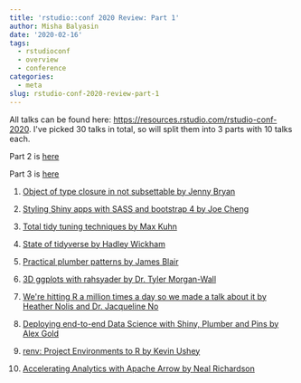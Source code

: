 ```yaml
---
title: 'rstudio::conf 2020 Review: Part 1'
author: Misha Balyasin
date: '2020-02-16'
tags:
  - rstudioconf
  - overview
  - conference
categories:
  - meta
slug: rstudio-conf-2020-review-part-1
---
```


All talks can be found here: https://resources.rstudio.com/rstudio-conf-2020. I've picked 30 talks in total, so will split them into 3 parts with 10 talks each.

Part 2 is [here]()

Part 3 is [here]()

1. [Object of type closure in not subsettable by Jenny Bryan](https://resources.rstudio.com/rstudio-conf-2020/object-of-type-closure-is-not-subsettable-jenny-bryan)

2. [Styling Shiny apps with SASS and bootstrap 4 by Joe Cheng](https://resources.rstudio.com/rstudio-conf-2020/styling-shiny-apps-with-sass-and-bootstrap-4-joe-cheng)

3. [Total tidy tuning techniques by Max Kuhn](https://resources.rstudio.com/rstudio-conf-2020/total-tidy-tuning-techniques-max-kuhn)

4. [State of tidyverse by Hadley Wickham](https://resources.rstudio.com/rstudio-conf-2020/state-of-the-tidyverse-hadley-wickham)

5. [Practical plumber patterns by James Blair](https://resources.rstudio.com/rstudio-conf-2020/practical-plumber-patterns-james-blair)

6. [3D ggplots with rahsyader by Dr. Tyler Morgan-Wall](https://resources.rstudio.com/rstudio-conf-2020/3d-ggplots-with-rayshader-dr-tyler-morgan-wall)

7. [We're hitting R a million times a day so we made a talk about it by Heather Nolis and Dr. Jacqueline No](https://resources.rstudio.com/rstudio-conf-2020/we-re-hitting-r-a-million-times-a-day-so-we-made-a-talk-about-it-heather-nolis-dr-jacqueline-nolis)

8. [Deploying end-to-end Data Science with Shiny, Plumber and Pins by Alex Gold](https://resources.rstudio.com/rstudio-conf-2020/deploying-end-to-end-data-science-with-shiny-plumber-and-pins-alex-gold)

9. [renv: Project Environments to R by Kevin Ushey](https://resources.rstudio.com/rstudio-conf-2020/renv-project-enviromemnts-for-r-kevin-ushey)

10. [Accelerating Analytics with Apache Arrow by Neal Richardson](https://resources.rstudio.com/rstudio-conf-2020/accelerating-analytics-with-apache-arrow-neal-richardson)
